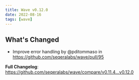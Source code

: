 ```yaml
---
title: Wave v0.12.0
date: 2022-08-16
tags: [wave]
---
```


## What's Changed
* Improve error handling by @pditommaso in https://github.com/seqeralabs/wave/pull/95


**Full Changelog**: https://github.com/seqeralabs/wave/compare/v0.11.4...v0.12.0
